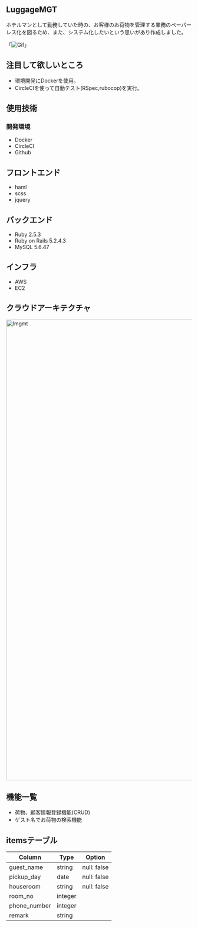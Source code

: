 ## LuggageMGT
ホテルマンとして勤務していた時の、お客様のお荷物を管理する業務のペーパーレス化を図るため、また、システム化したいという思いがあり作成しました。

「![Gif](https://raw.github.com/wiki/keisuke0526/L-NGNT/ezgif-5-4b9e4526b485.gif)」

## 注目して欲しいところ
- 環境開発にDockerを使用。
- CircleCIを使って自動テスト(RSpec,rubocop)を実行。

## 使用技術

### 開発環境
- Docker
- CircleCI
- Github

## フロントエンド
- haml
- scss
- jquery

## バックエンド
- Ruby 2.5.3
- Ruby on Rails 5.2.4.3
- MySQL 5.6.47

## インフラ
- AWS
- EC2

## クラウドアーキテクチャ
<img width="1246" alt="lmgmt" src="https://user-images.githubusercontent.com/60959289/94340247-3825bd80-003b-11eb-9c81-62ea4a818d3c.png">



## 機能一覧
- 荷物、顧客情報登録機能(CRUD)
- ゲスト名でお荷物の検索機能



## itemsテーブル
|Column|Type|Option|
|------|----|------|
|guest_name|string|null: false|
|pickup_day|date|null: false|
|houseroom|string|null: false|
|room_no|integer||
|phone_number|integer||
|remark|string||

